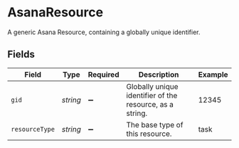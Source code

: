 # AsanaResource

A generic Asana Resource, containing a globally unique identifier.


## Fields

| Field                                                    | Type                                                     | Required                                                 | Description                                              | Example                                                  |
| -------------------------------------------------------- | -------------------------------------------------------- | -------------------------------------------------------- | -------------------------------------------------------- | -------------------------------------------------------- |
| `gid`                                                    | *string*                                                 | :heavy_minus_sign:                                       | Globally unique identifier of the resource, as a string. | 12345                                                    |
| `resourceType`                                           | *string*                                                 | :heavy_minus_sign:                                       | The base type of this resource.                          | task                                                     |